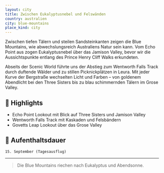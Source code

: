 ```yaml
---
layout: city
title: Zwischen Eukalyptusnebel und Felswänden
country: australien
city: blue-mountains
place_kind: city
---
```


Zwischen tiefen Tälern und steilen Sandsteinkanten zeigen die Blue Mountains, wie abwechslungsreich Australiens Natur sein kann. Vom Echo Point aus zogen Eukalyptusnebel über das Jamison Valley, bevor wir die Aussichtspunkte entlang des Prince Henry Cliff Walks erkundeten.

Abseits der Scenic World führte uns der Abstieg zum Wentworth Falls Track durch duftende Wälder und zu stillen Picknickplätzen in Leura. Mit jeder Kurve der Bergstraße wechselten Licht und Farben – von goldenem Abendlicht bei den Three Sisters bis zu blau schimmernden Tälern im Grose Valley.

## 📍 Highlights
- Echo Point Lookout mit Blick auf Three Sisters und Jamison Valley
- Wentworth Falls Track mit Kaskaden und Felsbändern
- Govetts Leap Lookout über das Grose Valley

## 📅 Aufenthaltsdauer
`15. September (Tagesausflug)`

---

> Die Blue Mountains riechen nach Eukalyptus und Abendsonne.
